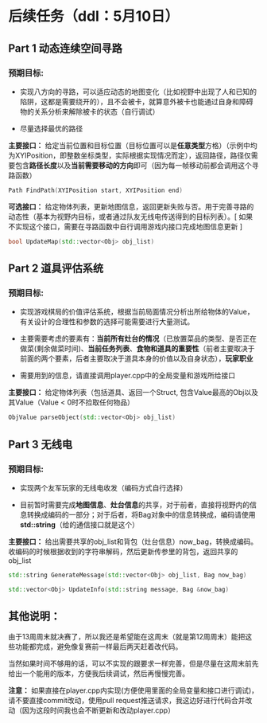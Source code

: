 # 后续任务（ddl：5月10日）

## Part 1  动态连续空间寻路

### 预期目标:

- 实现八方向的寻路，可以适应动态的地图变化（比如视野中出现了人和已知的陷阱，这都是需要绕开的），且不会被卡，就算意外被卡也能通过自身和障碍物的关系分析来解除被卡的状态（自行调试）

- 尽量选择最优的路径

**主要接口：** 给定当前位置和目标位置（目标位置可以是**任意类型**方格）（示例中均为XYIPosition，即整数坐标类型，实际根据实现情况而定），返回路径，路径仅需要包含**路径长度**以及**当前需要移动的方向**即可（因为每一帧移动前都会调用这个寻路函数）

```cpp
Path FindPath(XYIPosition start, XYIPosition end)
```

**可选接口：** 给定物体列表，更新地图信息，返回更新失败与否。用于完善寻路的动态性（基本为视野内目标，或者通过队友无线电传送得到的目标列表）。[ 如果不实现这个接口，需要在寻路函数中自行调用游戏内接口完成地图信息更新 ]

```cpp
bool UpdateMap(std::vector<Obj> obj_list)
```

## Part 2 道具评估系统

### 预期目标:

- 实现游戏棋局的价值评估系统，根据当前局面情况分析出所给物体的Value，有关设计的合理性和参数的选择可能需要进行大量测试。

- 主要需要考虑的要素有：**当前所有灶台的情况**（已放置菜品的类型、是否正在做菜(剩余做菜时间)、**当前任务列表**、**食物和道具的重要性**（前者主要取决于前面的两个要素，后者主要取决于道具本身的价值以及自身状态），**玩家职业**

- 需要用到的信息，请直接调用player.cpp中的全局变量和游戏所给接口

**主要接口：** 给定物体列表（包括道具、返回一个Struct, 包含Value最高的Obj以及其Value（Value < 0时不捡取任何物品）

```cpp
ObjValue parseObject(std::vector<Obj> obj_list)
```

## Part 3 无线电

### 预期目标:

- 实现两个友军玩家的无线电收发（编码方式自行选择）

- 目前暂时需要完成**地图信息**、**灶台信息**的共享，对于前者，直接将视野内的信息转换成编码的一部分；对于后者，将Bag对象中的信息转换成，编码请使用**std::string**（给的通信接口就是这个）

**主要接口：** 给出需要共享的obj_list和背包（灶台信息）now_bag，转换成编码。收编码的时候根据收到的字符串解码，然后更新传参里的背包，返回共享的obj_list

```cpp
std::string GenerateMessage(std::vector<Obj> obj_list, Bag now_bag)
```

```cpp
std::vector<Obj> UpdateInfo(std::string message, Bag &now_bag)
```

## 其他说明：

由于13周周末就决赛了，所以我还是希望能在这周末（就是第12周周末）能把这些功能都完成，避免像复赛前一样最后两天赶着改代码。

当然如果时间不够用的话，可以不实现的跟要求一样完善，但是尽量在这周末前先给出一个能用的版本，方便我后续调试，然后再慢慢完善。

**注意：** 如果直接在player.cpp内实现(方便使用里面的全局变量和接口进行调试)，请不要直接commit改动，使用pull request推送请求，我这边好进行代码合并改动（因为这段时间我也会不断更新和改动player.cpp）
